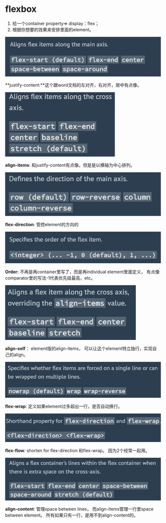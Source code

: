# flexbox

1. 给一个container property=&gt; display：flex；
2. 根据你想要的效果来安排里面的element。



![](../.gitbook/assets/image%20%287%29.png)

**justify-content:**这个跟word文档的左对齐，右对齐，居中有点像。

![](../.gitbook/assets/image%20%281%29.png)

**align-items**: 和justify-content有点像。但是是以横轴为中心排列。

![](../.gitbook/assets/image%20%284%29.png)

**flex-direction**: 管控element的方向的

![](../.gitbook/assets/image%20%282%29.png)

**Order:** 不再是再container里写了，而是再individual element里面定义， 有点像comparator里的写法-1代表优先级最高，etc。

![](../.gitbook/assets/image.png)

**align-self**： element版的align-items， 可以让这个element特立独行，实现自己的align。

![](../.gitbook/assets/image%20%286%29.png)

**flex-wrap**: 定义如果element过多超出一行，是否自动换行。

![](../.gitbook/assets/image%20%289%29.png)

**flex-flow**: shorten for flex-direction 和flex-wrap。 因为2个经常一起用。

![](../.gitbook/assets/image%20%285%29.png)

**align-content**: 管理space between lines， 而align-items管理一行里space between element。 所有如果只有一行，是用不到align-content的。

